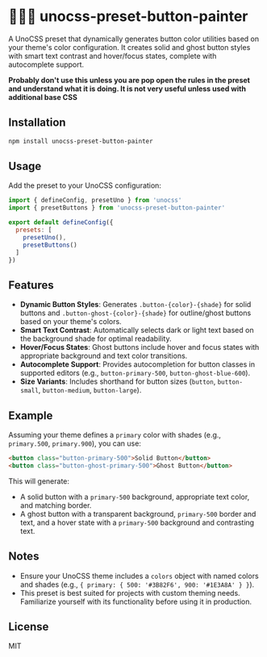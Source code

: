 # 🎨🎨🎨 unocss-preset-button-painter

A UnoCSS preset that dynamically generates button color utilities based on your theme's color configuration. It creates solid and ghost button styles with smart text contrast and hover/focus states, complete with autocomplete support.

**Probably don't use this unless you are pop open the rules in the preset and understand what it is doing. It is not very useful unless used with additional base CSS**

## Installation

```bash
npm install unocss-preset-button-painter
```

## Usage

Add the preset to your UnoCSS configuration:

```js
import { defineConfig, presetUno } from 'unocss'
import { presetButtons } from 'unocss-preset-button-painter'

export default defineConfig({
  presets: [
    presetUno(),
    presetButtons()
  ]
})
```

## Features

- **Dynamic Button Styles**: Generates `.button-{color}-{shade}` for solid buttons and `.button-ghost-{color}-{shade}` for outline/ghost buttons based on your theme's colors.
- **Smart Text Contrast**: Automatically selects dark or light text based on the background shade for optimal readability.
- **Hover/Focus States**: Ghost buttons include hover and focus states with appropriate background and text color transitions.
- **Autocomplete Support**: Provides autocompletion for button classes in supported editors (e.g., `button-primary-500`, `button-ghost-blue-600`).
- **Size Variants**: Includes shorthand for button sizes (`button`, `button-small`, `button-medium`, `button-large`).

## Example

Assuming your theme defines a `primary` color with shades (e.g., `primary.500`, `primary.900`), you can use:

```html
<button class="button-primary-500">Solid Button</button>
<button class="button-ghost-primary-500">Ghost Button</button>
```

This will generate:
- A solid button with a `primary-500` background, appropriate text color, and matching border.
- A ghost button with a transparent background, `primary-500` border and text, and a hover state with a `primary-500` background and contrasting text.

## Notes

- Ensure your UnoCSS theme includes a `colors` object with named colors and shades (e.g., `{ primary: { 500: '#3B82F6', 900: '#1E3A8A' } }`).
- This preset is best suited for projects with custom theming needs. Familiarize yourself with its functionality before using it in production.

## License

MIT
